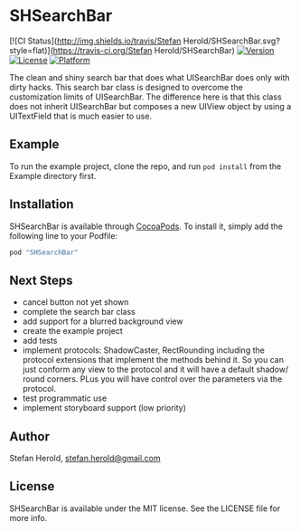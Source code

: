 # SHSearchBar

[![CI Status](http://img.shields.io/travis/Stefan Herold/SHSearchBar.svg?style=flat)](https://travis-ci.org/Stefan Herold/SHSearchBar)
[![Version](https://img.shields.io/cocoapods/v/SHSearchBar.svg?style=flat)](http://cocoapods.org/pods/SHSearchBar)
[![License](https://img.shields.io/cocoapods/l/SHSearchBar.svg?style=flat)](http://cocoapods.org/pods/SHSearchBar)
[![Platform](https://img.shields.io/cocoapods/p/SHSearchBar.svg?style=flat)](http://cocoapods.org/pods/SHSearchBar)

The clean and shiny search bar that does what UISearchBar does only with dirty hacks. This search bar class is designed to overcome the customization limits of UISearchBar. The difference here is that this class does not inherit UISearchBar but composes a new UIView object by using a UITextField that is much easier to use.

## Example

To run the example project, clone the repo, and run `pod install` from the Example directory first.

## Installation

SHSearchBar is available through [CocoaPods](http://cocoapods.org). To install
it, simply add the following line to your Podfile:

```ruby
pod "SHSearchBar"
```

## Next Steps

- cancel button not yet shown
- complete the search bar class
- add support for a blurred background view
- create the example project
- add tests
- implement protocols: ShadowCaster, RectRounding including the protocol extensions that implement the methods behind it. So you can just conform any view to the protocol and it will have a default shadow/ round corners. PLus you will have control over the parameters via the protocol.
- test programmatic use
- implement storyboard support (low priority)

## Author

Stefan Herold, stefan.herold@gmail.com

## License

SHSearchBar is available under the MIT license. See the LICENSE file for more info.
